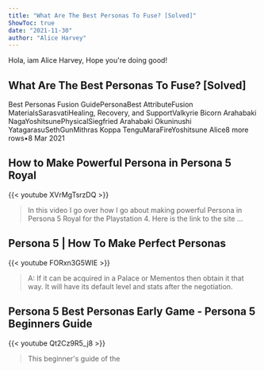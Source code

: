 ```yaml
---
title: "What Are The Best Personas To Fuse? [Solved]"
ShowToc: true 
date: "2021-11-30"
author: "Alice Harvey" 
---
```


Hola, iam Alice Harvey, Hope you're doing good!
## What Are The Best Personas To Fuse? [Solved]
Best Personas Fusion GuidePersonaBest AttributeFusion MaterialsSarasvatiHealing, Recovery, and SupportValkyrie Bicorn Arahabaki NagaYoshitsunePhysicalSiegfried Arahabaki Okuninushi YatagarasuSethGunMithras Koppa TenguMaraFireYoshitsune Alice8 more rows•8 Mar 2021

## How to Make Powerful Persona in Persona 5 Royal
{{< youtube XVrMgTsrzDQ >}}
>In this video I go over how I go about making powerful Persona in Persona 5 Royal for the Playstation 4. Here is the link to the site ...

## Persona 5 | How To Make Perfect Personas
{{< youtube FORxn3G5WIE >}}
>A: If it can be acquired in a Palace or Mementos then obtain it that way. It will have its default level and stats after the negotiation.

## Persona 5 Best Personas Early Game - Persona 5 Beginners Guide
{{< youtube Qt2Cz9R5_j8 >}}
>This beginner's guide of the 

